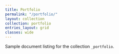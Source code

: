 ```yaml
---
title: Portfolio
permalink: "/portfolio/"
layout: collection
collection: portfolio
entries_layout: grid
classes: wide
---
```


Sample document listing for the collection `_portfolio`.
